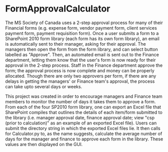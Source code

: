 # FormApprovalCalculator

The MS Society of Canada uses a 2-step approval process for many of their Financial forms (e.g. expense form, vendor payment form, client services payment form, payment requisition form). Once a user submits a form to a SharePoint 2010 form library (each form has its own form library), an email is automatically sent to their manager, asking for their approval. The managers then open the form from the form library, and can select button labelled as "Approve". Then, an automated email is sent out to the Finance department, letting them know that the user's form is now ready for their approval in the 2-step process. Staff in the Finance department approve the form; the approval process is now complete and money can be properly allocated. Though there are only two approvers per form, if there are any delays in getting the managers' or Finance team's approval, the process can take upto several days or weeks. 

This project was created in order to encourage managers and Finance team members to monitor the number of days it takes them to approve a form. From each of the four SP2010 form library, one can export an Excel file that SharePoint compiles that outlines the details of each item/form submitted to the library (i.e. manager approval date, finance approval date; view "csp (prior to calculation)" as an example of an exported Excel file). Users can submit the directory string in which the exported Excel files lie. It then calls for Calculator.py to, as the name suggests, calculate the average number of days for the manager and finance to approve each form in the library. These values are then displayed on the GUI. 
